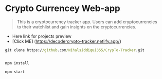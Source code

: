 # Crypto Currencey Web-app

> This is a cryptocurrency tracker app. Users can add cryptocurrencies to their watchlist and gain insights on the cryptocurrencies.

- Here link for projects preview
- [Click ME] (https://decodercrypto-tracker.netlify.app/)


```cmd
git clone https://github.com/Nihalsiddiqui355/CrypTo-Tracker.git
```

```cmd

npm install

```

```cmd
npm start
```
